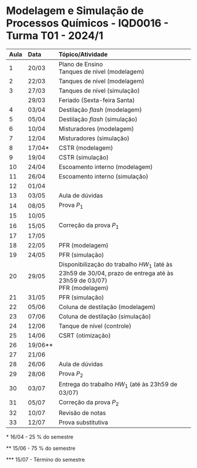 # Modelagem e Simulação de Processos Químicos - IQD0016 - Turma T01 - 2024/1

| Aula | Data | Tópico/Atividade |
| :--- | :--- | :--- |
| 1 | 20/03 | Plano de Ensino <br> Tanques de nível (modelagem) |
| 2 | 22/03 | Tanques de nível (modelagem) |
| 3 | 27/03 | Tanques de nível (simulação) |
| | 29/03 | Feriado (Sexta-feira Santa) |
| 4 | 03/04 | Destilação *flash* (modelagem) |
| 5 | 05/04 | Destilação *flash* (simulação) |
| 6 | 10/04 | Misturadores (modelagem) |
| 7 | 12/04 | Misturadores (simulação) |
| 8 | 17/04* | CSTR (modelagem) |
| 9 | 19/04 | CSTR (simulação) |
| 10 | 24/04 | Escoamento interno (modelagem) |
| 11 | 26/04 | Escoamento interno (simulação) |
| 12 | 01/04 |  |
| 13 | 03/05 | Aula de dúvidas |
| 14 | 08/05 | Prova *P*<sub>1</sub> |
| 15 | 10/05 |  |
| 16 | 15/05 | Correção da prova *P*<sub>1</sub> |
| 17 | 17/05 |  |
| 18 | 22/05 | PFR (modelagem) |
| 19 | 24/05 | PFR (simulação) |
| 20 | 29/05 | Disponibilização do trabalho *HW*<sub>1</sub> (até às 23h59 de 30/04, prazo de entrega até às 23h59 de 03/07) <br> PFR (modelagem) |
| 21 | 31/05 | PFR (simulação) |
| 22 | 05/06 | Coluna de destilação (modelagem) |
| 23 | 07/06 | Coluna de destilação (simulação) |
| 24 | 12/06 | Tanque de nível (controle) |
| 25 | 14/06 | CSRT (otimização) |
| 26 | 19/06** |  |
| 27 | 21/06 |  |
| 28 | 26/06 | Aula de dúvidas |
| 29 | 28/06 | Prova *P*<sub>2</sub> |
| 30 | 03/07 | Entrega do trabalho *HW*<sub>1</sub> (até às 23h59 de 03/07) |
| 31 | 05/07 | Correção da prova *P*<sub>2</sub> |
| 32 | 10/07 | Revisão de notas |
| 33 | 12/07 | Prova substitutiva |

\* 16/04 - 25 % do semestre

\** 15/06 - 75 % do semestre

\*** 15/07 - Término do semestre
